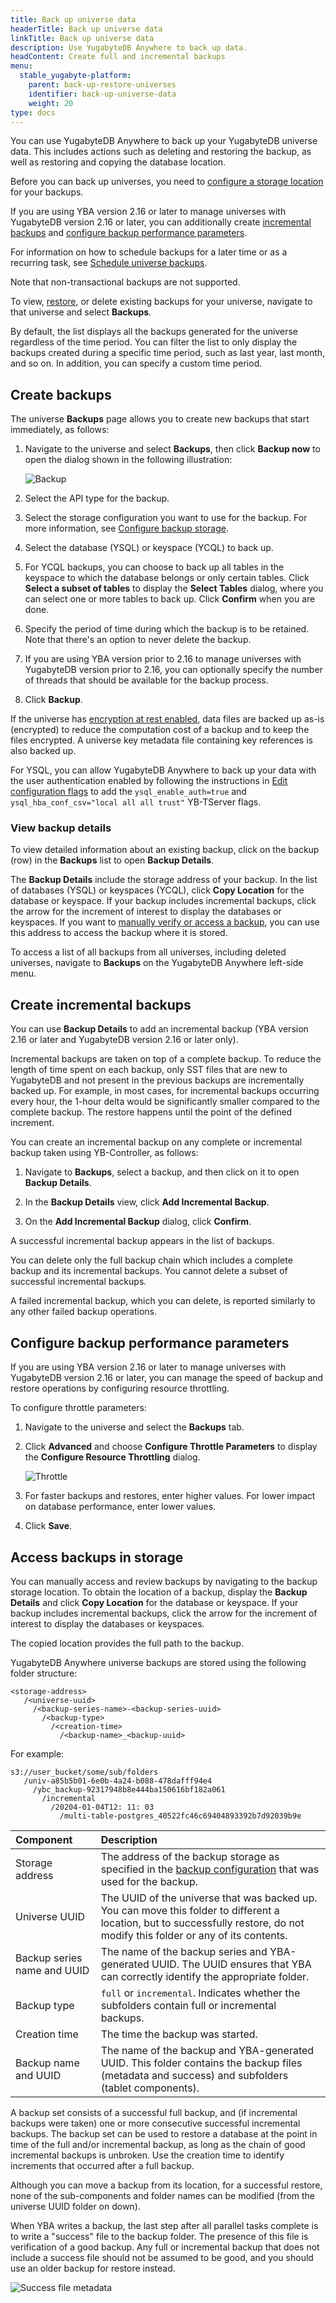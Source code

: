 ```yaml
---
title: Back up universe data
headerTitle: Back up universe data
linkTitle: Back up universe data
description: Use YugabyteDB Anywhere to back up data.
headContent: Create full and incremental backups
menu:
  stable_yugabyte-platform:
    parent: back-up-restore-universes
    identifier: back-up-universe-data
    weight: 20
type: docs
---
```


You can use YugabyteDB Anywhere to back up your YugabyteDB universe data. This includes actions such as deleting and restoring the backup, as well as restoring and copying the database location.

Before you can back up universes, you need to [configure a storage location](../configure-backup-storage/) for your backups.

If you are using YBA version 2.16 or later to manage universes with YugabyteDB version 2.16 or later, you can additionally create [incremental backups](#create-incremental-backups) and [configure backup performance parameters](#configure-backup-performance-parameters).

For information on how to schedule backups for a later time or as a recurring task, see [Schedule universe backups](../schedule-data-backups/).

Note that non-transactional backups are not supported.

To view, [restore](../restore-universe-data/), or delete existing backups for your universe, navigate to that universe and select **Backups**.

By default, the list displays all the backups generated for the universe regardless of the time period. You can filter the list to only display the backups created during a specific time period, such as last year, last month, and so on. In addition, you can specify a custom time period.

## Create backups

The universe **Backups** page allows you to create new backups that start immediately, as follows:

1. Navigate to the universe and select **Backups**, then click **Backup now** to open the dialog shown in the following illustration:

    ![Backup](/images/yp/create-backup-new-3.png)

1. Select the API type for the backup.

1. Select the storage configuration you want to use for the backup. For more information, see [Configure backup storage](../configure-backup-storage/).

1. Select the database (YSQL) or keyspace (YCQL) to back up.

1. For YCQL backups, you can choose to back up all tables in the keyspace to which the database belongs or only certain tables. Click **Select a subset of tables** to display the **Select Tables** dialog, where you can select one or more tables to back up. Click **Confirm** when you are done.

1. Specify the period of time during which the backup is to be retained. Note that there's an option to never delete the backup.

1. If you are using YBA version prior to 2.16 to manage universes with YugabyteDB version prior to 2.16, you can optionally specify the number of threads that should be available for the backup process.

1. Click **Backup**.

If the universe has [encryption at rest enabled](../../security/enable-encryption-at-rest), data files are backed up as-is (encrypted) to reduce the computation cost of a backup and to keep the files encrypted. A universe key metadata file containing key references is also backed up.

For YSQL, you can allow YugabyteDB Anywhere to back up your data with the user authentication enabled by following the instructions in [Edit configuration flags](../../manage-deployments/edit-config-flags) to add the `ysql_enable_auth=true` and `ysql_hba_conf_csv="local all all trust"` YB-TServer flags.

### View backup details

To view detailed information about an existing backup, click on the backup (row) in the **Backups** list to open **Backup Details**.

The **Backup Details** include the storage address of your backup. In the list of databases (YSQL) or keyspaces (YCQL), click **Copy Location** for the database or keyspace. If your backup includes incremental backups, click the arrow for the increment of interest to display the databases or keyspaces.
If you want to [manually verify or access a backup](#access-backups-in-storage), you can use this address to access the backup where it is stored.

To access a list of all backups from all universes, including deleted universes, navigate to **Backups** on the YugabyteDB Anywhere left-side menu.

## Create incremental backups

You can use **Backup Details** to add an incremental backup (YBA version 2.16 or later and YugabyteDB version 2.16 or later only).

Incremental backups are taken on top of a complete backup. To reduce the length of time spent on each backup, only SST files that are new to YugabyteDB and not present in the previous backups are incrementally backed up. For example, in most cases, for incremental backups occurring every hour, the 1-hour delta would be significantly smaller compared to the complete backup. The restore happens until the point of the defined increment.

You can create an incremental backup on any complete or incremental backup taken using YB-Controller, as follows:

1. Navigate to **Backups**, select a backup, and then click on it to open **Backup Details**.

1. In the  **Backup Details** view, click **Add Incremental Backup**.

1. On the **Add Incremental Backup** dialog, click **Confirm**.

A successful incremental backup appears in the list of backups.

You can delete only the full backup chain which includes a complete backup and its incremental backups. You cannot delete a subset of successful incremental backups.

A failed incremental backup, which you can delete, is reported similarly to any other failed backup operations.

## Configure backup performance parameters

If you are using YBA version 2.16 or later to manage universes with YugabyteDB version 2.16 or later, you can manage the speed of backup and restore operations by configuring resource throttling.

To configure throttle parameters:

1. Navigate to the universe and select the **Backups** tab.

1. Click **Advanced** and choose **Configure Throttle Parameters** to display the **Configure Resource Throttling** dialog.

    ![Throttle](/images/yp/backup-restore-throttle.png)

1. For faster backups and restores, enter higher values. For lower impact on database performance, enter lower values.

1. Click **Save**.

## Access backups in storage

You can manually access and review backups by navigating to the backup storage location. To obtain the location of a backup, display the **Backup Details** and click **Copy Location** for the database or keyspace. If your backup includes incremental backups, click the arrow for the increment of interest to display the databases or keyspaces.

The copied location provides the full path to the backup.

YugabyteDB Anywhere universe backups are stored using the following folder structure:

```output
<storage-address>
   /<universe-uuid>
     /<backup-series-name>-<backup-series-uuid>
       /<backup-type>
         /<creation-time>
           /<backup-name>_<backup-uuid>
```

For example:

```output
s3://user_bucket/some/sub/folders
   /univ-a85b5b01-6e0b-4a24-b088-478dafff94e4
     /ybc_backup-92317948b8e444ba150616bf182a061
       /incremental
         /20204-01-04T12: 11: 03
           /multi-table-postgres_40522fc46c69404893392b7d92039b9e
```

| Component | Description |
| :-------- | :---------- |
| Storage address | The address of the backup storage as specified in the [backup configuration](../configure-backup-storage/) that was used for the backup. |
| Universe UUID | The UUID of the universe that was backed up. You can move this folder to different a location, but to successfully restore, do not modify this folder or any of its contents. |
| Backup series name and UUID | The name of the backup series and YBA-generated UUID. The UUID ensures that YBA can correctly identify the appropriate folder. |
| Backup type | `full` or `incremental`. Indicates whether the subfolders contain full or incremental backups. |
| Creation time | The time the backup was started. |
| Backup name and UUID | The name of the backup and YBA-generated UUID. This folder contains the backup files (metadata and success) and subfolders (tablet components). |

A backup set consists of a successful full backup, and (if incremental backups were taken) one or more consecutive successful incremental backups. The backup set can be used to restore a database at the point in time of the full and/or incremental backup, as long as the chain of good incremental backups is unbroken. Use the creation time to identify increments that occurred after a full backup.

Although you can move a backup from its location, for a successful restore, none of the sub-components and folder names can be modified (from the universe UUID folder on down).

When YBA writes a backup, the last step after all parallel tasks complete is to write a "success" file to the backup folder. The presence of this file is verification of a good backup. Any full or incremental backup that does not include a success file should not be assumed to be good, and you should use an older backup for restore instead.

![Success file metadata](/images/yp/success-file-backup.png)